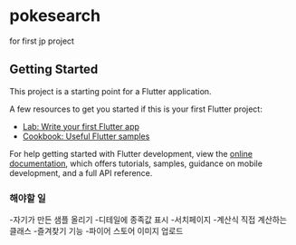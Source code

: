 # pokesearch

for first jp project

## Getting Started

This project is a starting point for a Flutter application.

A few resources to get you started if this is your first Flutter project:

- [Lab: Write your first Flutter app](https://docs.flutter.dev/get-started/codelab)
- [Cookbook: Useful Flutter samples](https://docs.flutter.dev/cookbook)

For help getting started with Flutter development, view the
[online documentation](https://docs.flutter.dev/), which offers tutorials,
samples, guidance on mobile development, and a full API reference.

### 해야할 일

-자기가 만든 샘플 올리기 -디테일에 종족값 표시 -서치페이지 -계산식 직접 계산하는 클래스 -즐겨찾기 기능 -파이어 스토어 이미지 업로드
